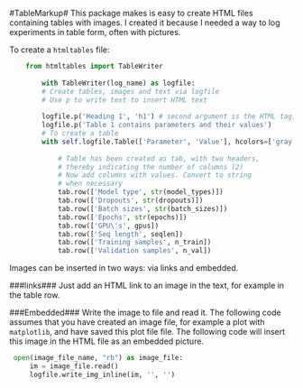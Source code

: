 #TableMarkup#
This package makes is easy to create HTML files containing tables with images. I created it because I needed a way to log experiments in table form, often with pictures. 

To create a `htmltables` file:

~~~python
	from htmltables import TableWriter
	
	    with TableWriter(log_name) as logfile:
	    # Create tables, images and text via logfile
	    # Use p to write text to insert HTML text
	    
	    logfile.p('Heading 1', 'h1') # second argument is the HTML tag, defaults to `p`
	    logfile.p('Table 1 contains parameters and their values') 
	    # To create a table 
		with self.logfile.Table(['Parameter', 'Value'], hcolors=['gray', 'black']) as tab:
		
		    # Table has been created as tab, with two headers, 
		    # thereby indicating the number of columns (2)
		    # Now add columns with values. Convert to string 
		    # when necessary
		    tab.row(['Model type', str(model_types)])
		    tab.row(['Dropouts', str(dropouts)])
		    tab.row(['Batch sizes', str(batch_sizes)])
		    tab.row(['Epochs', str(epochs)])
		    tab.row(['GPU\'s', gpus])
		    tab.row(['Seq length', seqlen])
		    tab.row(['Training samples', n_train])
		    tab.row(['Validation samples', n_val])
~~~

Images can be inserted in two ways: via links and embedded.

###links###
Just add an HTML link to an image in the text, for example in the table row.

###Embedded###
Write the image to file and read  it. The following code  assumes that you have created an image file, for example a plot with `matplotlib`, and have saved this plot file file. The following code will insert this image in the HTML file as an embedded picture.

~~~python
 open(image_file_name, "rb") as image_file:
     im = image_file.read()
     logfile.write_img_inline(im, '', '')
~~~


